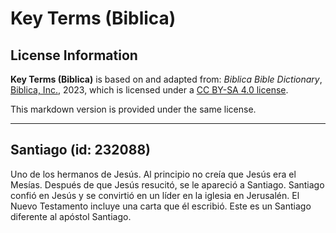 # Key Terms (Biblica)

## License Information

**Key Terms (Biblica)** is based on and adapted from: _Biblica Bible Dictionary_, [Biblica, Inc.](https://www.biblica.com/), 2023, which is licensed under a [CC BY-SA 4.0 license](https://creativecommons.org/licenses/by-sa/4.0/legalcode.en).

This markdown version is provided under the same license.



--------------------------------

## Santiago (id: 232088)

Uno de los hermanos de Jesús. Al principio no creía que Jesús era el Mesías. Después de que Jesús resucitó, se le apareció a Santiago. Santiago confió en Jesús y se convirtió en un líder en la iglesia en Jerusalén. El Nuevo Testamento incluye una carta que él escribió. Este es un Santiago diferente al apóstol Santiago.


